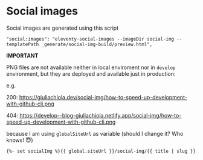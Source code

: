 # Social images

Social images are generated using this script

```shell
"social:images": "eleventy-social-images --imageDir social-img --templatePath _generate/social-img-build/preview.html",
```

**IMPORTANT**

PNG files are not available neither in local enviroment nor in `develop` environment, but they are deployed and available just in production:

e.g.

200:
https://giuliachiola.dev/social-img/how-to-speed-up-development-with-github-cli.png 

404:
https://develop--blog-giuliachiola.netlify.app/social-img/how-to-speed-up-development-with-github-cli.png

because I am using `globalSiteUrl` as variable (should I change it? Who knows! 😇)

```html
{%- set socialImg %}{{ global.siteUrl }}/social-img/{{ title | slug }}.png{% endset-%}
```